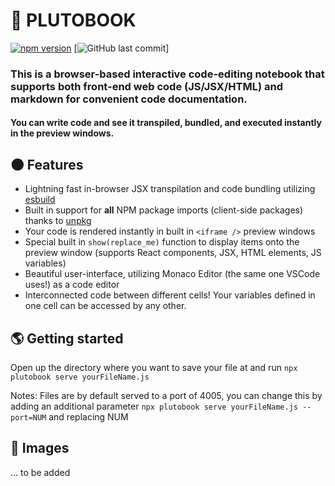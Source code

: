 # 🚀 PLUTOBOOK
[![npm version](https://badge.fury.io/js/plutobook.svg)](https://badge.fury.io/js/plutobook)
[![GitHub last commit](https://img.shields.io/github/last-commit/addison-ch/plutobook)]

### This is a browser-based interactive code-editing notebook that supports both front-end web code (JS/JSX/HTML) and markdown for convenient code documentation.

#### You can write code and see it transpiled, bundled, and executed instantly in the preview windows.


## 🌑 Features
- Lightning fast in-browser JSX transpilation and code bundling utilizing [esbuild](https://github.com/evanw/esbuild)
- Built in support for **all** NPM package imports (client-side packages) thanks to [unpkg](https://unpkg.com/)
- Your code is rendered instantly in built in `<iframe />` preview windows
- Special built in `show(replace_me)` function to display items onto the preview window (supports React components, JSX, HTML elements, JS variables)
- Beautiful user-interface, utilizing Monaco Editor (the same one VSCode uses!) as a code editor
- Interconnected code between different cells! Your variables defined in one cell can be accessed by any other.



## 🌎 Getting started

Open up the directory where you want to save your file at and run `npx plutobook serve yourFileName.js`

Notes: Files are by default served to a port of 4005, you can change this by adding an additional parameter `npx plutobook serve yourFileName.js --port=NUM` and replacing NUM



## 🔭 Images
... to be added

